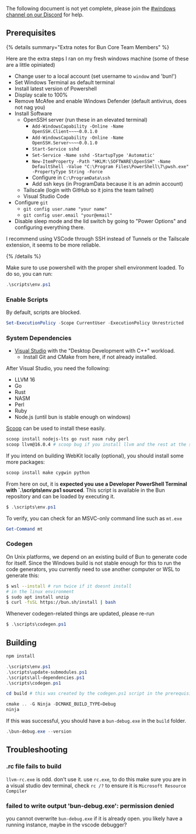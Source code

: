 The following document is not yet complete, please join the [#windows channel on our Discord](http://bun.sh/discord) for help.

## Prerequisites

{% details summary="Extra notes for Bun Core Team Members" %}

Here are the extra steps I ran on my fresh windows machine (some of these are a little opiniated)

- Change user to a local account (set username to `window` and 'bun!')
- Set Windows Terminal as default terminal
- Install latest version of Powershell
- Display scale to 100%
- Remove McAfee and enable Windows Defender (default antivirus, does not nag you)
- Install Software
  - OpenSSH server (run these in an elevated terminal)
    - `Add-WindowsCapability -Online -Name OpenSSH.Client~~~~0.0.1.0`
    - `Add-WindowsCapability -Online -Name OpenSSH.Server~~~~0.0.1.0`
    - `Start-Service sshd`
    - `Set-Service -Name sshd -StartupType 'Automatic'`
    - `New-ItemProperty -Path "HKLM:\SOFTWARE\OpenSSH" -Name DefaultShell -Value "C:\Program Files\PowerShell\7\pwsh.exe" -PropertyType String -Force`
    - Configure in `C:\ProgramData\ssh`
    - Add ssh keys (in ProgramData because it is an admin account)
  - Tailscale (login with GitHub so it joins the team tailnet)
  - Visual Studio Code
- Configure `git`
  - `git config user.name "your name"`
  - `git config user.email "your@email"`
- Disable sleep mode and the lid switch by going to "Power Options" and configuring everything there.

I recommend using VSCode through SSH instead of Tunnels or the Tailscale extension, it seems to be more reliable.

{% /details %}

Make sure to use powershell with the proper shell environment loaded. To do so, you can run:

```ps1
.\scripts\env.ps1
```

### Enable Scripts

By default, scripts are blocked.

```ps1
Set-ExecutionPolicy -Scope CurrentUser -ExecutionPolicy Unrestricted
```

### System Dependencies

- [Visual Studio](https://visualstudio.microsoft.com) with the "Desktop Development with C++" workload.
  - Install Git and CMake from here, if not already installed.

After Visual Studio, you need the following:

- LLVM 16
- Go
- Rust
- NASM
- Perl
- Ruby
- Node.js (until bun is stable enough on windows)

[Scoop](https://scoop.sh) can be used to install these easily.

```bash
scoop install nodejs-lts go rust nasm ruby perl
scoop llvm@16.0.4 # scoop bug if you install llvm and the rest at the same time
```

If you intend on building WebKit locally (optional), you should install some more packages:

```bash
scoop install make cygwin python
```

From here on out, it is **expected you use a Developer PowerShell Terminal with `.\scripts\env.ps1 sourced**. This script is available in the Bun repository and can be loaded by executing it.

```ps1
$ .\scripts\env.ps1
```

To verify, you can check for an MSVC-only command line such as `mt.exe`

```ps1
Get-Command mt
```

### Codegen

On Unix platforms, we depend on an existing build of Bun to generate code for itself. Since the Windows build is not stable enough for this to run the code generators, you currently need to use another computer or WSL to generate this:

```bash
$ wsl --install # run twice if it doesnt install
# in the linux environment
$ sudo apt install unzip
$ curl -fsSL https://bun.sh/install | bash
```

Whenever codegen-related things are updated, please re-run

```ps1
$ .\scripts\codegen.ps1
```

## Building

```ps1
npm install

.\scripts\env.ps1
.\scripts\update-submodules.ps1
.\scripts\all-dependencies.ps1
.\scripts\codegen.ps1

cd build # this was created by the codegen.ps1 script in the prerequisites

cmake .. -G Ninja -DCMAKE_BUILD_TYPE=Debug
ninja
```

If this was successful, you should have a `bun-debug.exe` in the `build` folder.

```ps1
.\bun-debug.exe --version
```

## Troubleshooting

### .rc file fails to build

`llvm-rc.exe` is odd. don't use it. use `rc.exe`, to do this make sure you are in a visual studio dev terminal, check `rc /?` to ensure it is `Microsoft Resource Compiler`

### failed to write output 'bun-debug.exe': permission denied

you cannot overwrite `bun-debug.exe` if it is already open. you likely have a running instance, maybe in the vscode debugger?
